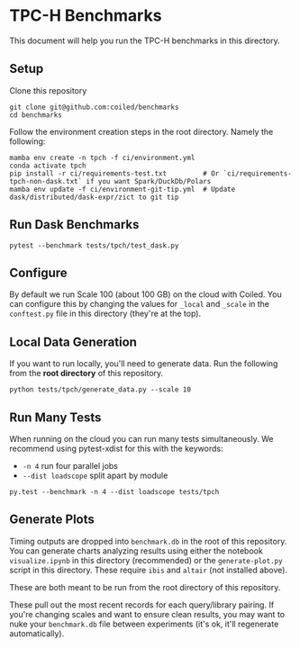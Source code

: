 TPC-H Benchmarks
================

This document will help you run the TPC-H benchmarks in this directory.

Setup
-----

Clone this repository

```
git clone git@github.com:coiled/benchmarks
cd benchmarks
```

Follow the environment creation steps in the root directory. Namely the
following:

```
mamba env create -n tpch -f ci/environment.yml
conda activate tpch
pip install -r ci/requirements-test.txt         # Or `ci/requirements-tpch-non-dask.txt` if you want Spark/DuckDb/Polars
mamba env update -f ci/environment-git-tip.yml  # Update dask/distributed/dask-expr/zict to git tip
```

Run Dask Benchmarks
-------------------

```
pytest --benchmark tests/tpch/test_dask.py
```

Configure
---------

By default we run Scale 100 (about 100 GB) on the cloud with Coiled.  You can
configure this by changing the values for `_local` and `_scale` in the
`conftest.py` file in this directory (they're at the top).

Local Data Generation
---------------------

If you want to run locally, you'll need to generate data.  Run the following
from the **root directory** of this repository.

```
python tests/tpch/generate_data.py --scale 10
```

Run Many Tests
--------------

When running on the cloud you can run many tests simultaneously.  We recommend
using pytest-xdist for this with the keywords:

-   `-n 4` run four parallel jobs
-   `--dist loadscope` split apart by module

```
py.test --benchmark -n 4 --dist loadscope tests/tpch
```

Generate Plots
--------------

Timing outputs are dropped into `benchmark.db` in the root of this repository.
You can generate charts analyzing results using either the notebook
`visualize.ipynb` in this directory (recommended) or the `generate-plot.py`
script in this directory.  These require `ibis` and `altair` (not installed
above).

These are both meant to be run from the root directory of this repository.

These pull out the most recent records for each query/library pairing.  If
you're changing scales and want to ensure clean results, you may want to nuke
your `benchmark.db` file between experiments (it's ok, it'll regenerate
automatically).
